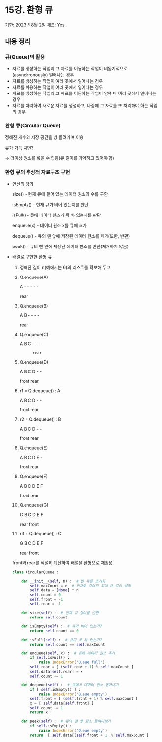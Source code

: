# 15강. 환형 큐

기한: 2023년 8월 2일
체크: Yes

## 내용 정리

### 큐(Queue)의 활용

- 자료를 생성하는 작업과 그 자료를 이용하는 작업이 비동기적으로(asynchronously) 일어나는 경우
- 자료를 생성하는 작업이 여러 곳에서 일어나는 경우
- 자료를 이용하는 작업이 여러 곳에서 일어나는 경우
- 자료를 생성하는 작업과 그 자료를 이용하는 작업이 양쪽 다 여러 곳에서 일어나는 경우
- 자료를 처리하여 새로운 자료를 생성하고, 나중에 그 자료를 또 처리해야 하는 작업의 경우

### 환형 큐(Circular Queue)

정해진 개수의 저장 공간을 빙 돌려가며 이용

큐가 가득 차면?

→ 더이상 원소를 넣을 수 없음(큐 길이를 기억하고 있어야 함)

### 환형 큐의 추상적 자료구조 구현

- 연산의 정의
    
    size() - 현재 큐에 들어 있는 데이터 원소의 수를 구함
    
    isEmpty() - 현재 큐가 비어 있는지를 판단
    
    isFull() - 큐에 데이터 원소가 꽉 차 있는지를 판단
    
    enqueue(x) - 데이터 원소 x를 큐에 추가
    
    dequeue() - 큐의 맨 앞에 저장된 데이터 원소를 제거(또한, 반환)
    
    peek() - 큐의 맨 앞에 저장된 데이터 원소를 반환(제거하지 않음)
    
- 배열로 구현한 환형 큐
    1. 정해진 길이 n(예에서는 6)의 리스트를 확보해 두고
    2. Q.enqueue(A)
        
        A     -     -     -     -     -
        
        rear
        
    3. Q.enqueue(B)
        
        A     B     -     -     -     -
        
          rear
        
    4. Q.enqueue(C)
        
        A     B     C     -     -     -
        
                 rear
        
    5. Q.enqueue(D)
        
        A     B     C     D     -     -
        
        front              rear
        
    6. r1 = Q.dequeue() : A
        
        A     B     C     D     -     -
        
        front              rear
        
    7. r2 = Q.dequeue() : B
        
        A     B     C     D     -     -
        
          front       rear
        
    8. Q.enqueue(E)
        
        A     B     C     D     E     -
        
          front              rear
        
    9. Q.enqueue(F)
        
        A     B     C     D     E     F
        
          front                     rear
        
    10. Q.enqueue(G)
        
        G     B     C     D     E     F
        
        rear front           
        
    11. r3 = Q.dequeue() : C 
        
        G     B     C     D     E     F
        
        rear        front        
        
    
    front와 rear를 적절히 계산하여 배열을 환형으로 재활용
    
    ```python
    class CircularQueue :
    
    	def __init__(self, n) :  # 빈 큐를 초기화
    		self.maxCount = n  # 인자로 주어진 최대 큐 길이 설정
    		self.data = [None] * n
    		self.count = 0
    		self.front = -1
    		self.rear = -1
    
    	def size(self) :  # 현재 큐 길이를 반환
    		return self.count
    
    	def isEmpty(self) :  # 큐가 비어 있는가?
    		return self.count == 0
    
    	def isFull(self) :  # 큐가 꽉 차 있는가?
    		return self.count == self.maxCount
    
    	def enqueue(self, x) :  # 큐에 데이터 원소 추가
    		if self.isFull() :
    			raise IndexError('Queue full')
    		self.rear = [ (self.rear + 1) % self.maxCount ]
    		self.data[self.rear] = x
    		self.count += 1
    
    	def dequeue(self) :  # 큐에서 데이터 원소 뽑아내기
    		if [ self.isEmpty() ] :
    			raise IndexError('Queue empty')
    		self.front = [ (self.front + 1) % self.maxCount ]
    		x = [ self.data[self.front] ]
    		self.count -= 1
    		return x
    
    	def peek(self) :  # 큐의 맨 앞 원소 들여다보기
    		if self.isEmpty() :
    			raise IndexError('Queue empty')
    		return  [ self.data[(self.front + 1) % self.maxCount ]
    ```